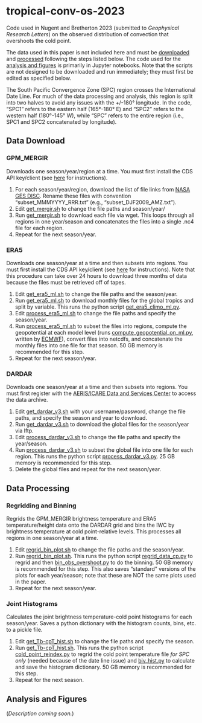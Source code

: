 # tropical-conv-os-2023
Code used in Nugent and Bretherton 2023 (submitted to _Geophysical Research Letters_) on the observed distribution of convection that overshoots the cold point. 

The data used in this paper is not included here and must be [downloaded](https://github.com/jacnugent/tropical-conv-os-2023/#data-download) and [processed](https://github.com/jacnugent/tropical-conv-os-2023/#data-processing) following the steps listed below. The code used for the [analysis and figures](https://github.com/jacnugent/tropical-conv-os-2023/#analysis-and-figures) is primarily in Jupyter notebooks. Note that the scripts are not designed to be downloaded and run immediately; they must first be edited as specified below.

The South Pacific Convergence Zone (SPC) region crosses the International Date Line. For much of the data processing and analysis, this region is split into two halves to avoid any issues with the +/-180° longitude. In the code, “SPC1” refers to the eastern half (165°-180° E) and “SPC2” refers to the western half (180°-145° W), while “SPC” refers to the entire region (i.e., SPC1 and SPC2 concatenated by longitude).

## Data Download
### GPM_MERGIR
Downloads one season/year/region at a time. You must first install the CDS API key/client (see [here]( https://cds.climate.copernicus.eu/api-how-to) for instructions).
1. For each season/year/region, download the list of file links from [NASA GES DISC]( https://disc.gsfc.nasa.gov/datasets/GPM_MERGIR_1/summary). Rename these files with convention “subset_MMMYYYY_RRR.txt” (e.g., “subset_DJF2009_AMZ.txt”). 
2. Edit [get_mergir.sh](shell_scripts/get_mergir.sh) to change the file paths and season/year/
3. Run [get_mergir.sh](shell_scripts/get_mergir.sh) to download each file via wget. This loops through all regions in one year/season and concatenates the files into a single .nc4 file for each region.
4. Repeat for the next season/year.


### ERA5
Downloads one season/year at a time and then subsets into regions. You must first install the CDS API key/client (see [here]( https://cds.climate.copernicus.eu/api-how-to) for instructions). Note that this procedure can take over 24 hours to download three months of data because the files must be retrieved off of tapes.
1.	Edit [get_era5_ml.sh](shell_scripts/get_era5_ml.sh) to change the file paths and the season/year. 
2.	Run [get_era5_ml.sh](shell_scripts/get_era5_ml.sh) to download monthly files for the global tropics and split by variable. This runs the python script [get_era5_climo_ml.py](python_scripts/get_era5_climo_ml.py).
3.	Edit [process_era5_ml.sh](shell_scripts/process_era5_ml.sh) to change the file paths and specify the season/year.
4.	Run [process_era5_ml.sh](shell_scripts/process_era5_ml.sh) to subset the files into regions, compute the geopotential at each model level (runs [compute_geopotential_on_ml.py](python_scripts/compute_geopotential_on_ml.py), written by [ECMWF]( https://confluence.ecmwf.int/display/CKB/ERA5%3A+compute+pressure+and+geopotential+on+model+levels%2C+geopotential+height+and+geometric+height#heading-Geopotentialonmodellevels)), convert files into netcdfs, and concatenate the monthly files into one file for that season. 50 GB memory is recommended for this step.
5.	Repeat for the next season/year.

### DARDAR
Downloads one season/year at a time and then subsets into regions. You must first register with the [AERIS/ICARE Data and Services Center](https://www.icare.univ-lille.fr/) to access the data archive.
1.	Edit [get_dardar_v3.sh](shell_scripts/get_dardar_v3.sh) with your username/password, change the file paths, and specify the season and year to download.
2.	Run [get_dardar_v3.sh](shell_scripts/get_dardar_v3.sh) to download the global files for the season/year via lftp.
3.	Edit [process_dardar_v3.sh](shell_scripts/process_dardar_v3.sh) to change the file paths and specify the year/season.
4.	Run [process_dardar_v3.sh](shell_scripts/get_dardar_v3.sh)  to subset the global file into one file for each region. This runs the python script [process_dardar_v3.py](python_scripts/process_dardar_v3.py). 25 GB memory is recommended for this step.
5.	Delete the global files and repeat for the next season/year.

## Data Processing
### Regridding and Binning
Regrids the GPM_MERGIR brightness temperature and ERA5 temperature/height data onto the DARDAR grid and bins the IWC by brightness temperature at cold point-relative levels. This processes all regions in one season/year at a time.
1.	Edit [regrid_bin_plot.sh]( shell_scripts/regrid_bin_plot.sh) to change the file paths and the season/year. 
2.	Run [regrid_bin_plot.sh](shell_scripts/regrid_bin_plot.sh). This runs the python script [regrid_data_cp.py](python_scripts/regrid_data_cp.py) to regrid and then [bin_obs_overshoot.py](python_scripts/bin_obs_overshoot.py) to do the binning. 50 GB memory is recommended for this step. This also saves “standard” versions of the plots for each year/season; note that these are NOT the same plots used in the paper. 
3.	Repeat for the next season/year.

### Joint Histograms
Calculates the joint brightness temperature-cold point histograms for each season/year. Saves a python dictionary with the histogram counts, bins, etc. to a pickle file.
1.	Edit [get_Tb-cpT_hist.sh](shell_scripts/get_Tb-cpT_hist.sh) to change the file paths and specify the season. 
2.	Run [get_Tb-cpT_hist.sh](shell_scripts/get_Tb-cpT_hist.sh). This runs the python script [cold_point_reindex.py](python_scripts/cold_point_reindex.py) to regrid the cold point temperature file _for SPC only_ (needed because of the date line issue) and [biv_hist.py](python_scripts/biv_hist.py) to calculate and save the histogram dictionary. 50 GB memory is recommended for this step.
3.	Repeat for the next season.


## Analysis and Figures
(_Description coming soon._)

